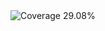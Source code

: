 <!-- Coverage Badge -->
<img src="https://img.shields.io/badge/Coverage-29.08%25-red" alt="Coverage 29.08%">